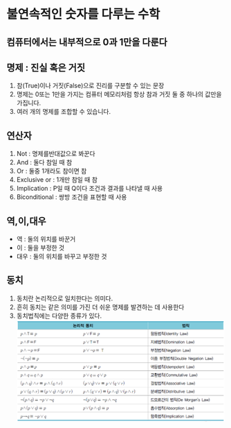 # 불연속적인 숫자를 다루는 수학
## 컴퓨터에서는 내부적으로 0과 1만을 다룬다
## 명제 : 진실 혹은 거짓
1. 참(True)이나 거짓(False)으로 진리를 구분할 수 있는 문장
2. 명제는 0또는 1만을 가지는 컴퓨터 메모리처럼 항상 참과 거짓 둘 중 하나의 값만을 가집니다.
3. 여러 개의 명제를 조합할 수 있습니다.
## 연산자
1. Not : 명제를반대값으로 봐꾼다
2. And : 둘다 참일 때 참
3. Or : 둘중 1개라도 참이면 참
4. Exclusive or : 1개만 참일 때 참
5. Implication : P일 때 Q이다 조건과 결과를 나타낼 때 사용
6. Biconditional : 쌍방 조건을 표현할 때 사용
## 역,이,대우
- 역 : 둘의 위치를 바꾼거
- 이 : 둘을 부정한 것
- 대우 : 둘의 위치를 바꾸고 부정한 것
## 동치
1. 동치란 논리적으로 일치한다는 의미다.
2. 흔히 동치는 같은 의미를 가진 더 쉬운 명제를 발견하는 데 사용한다
3. 동치법칙에는 다양한 종류가 있다.
![img](./image/%EB%8F%99%EC%B9%98%ED%91%9C.png)
